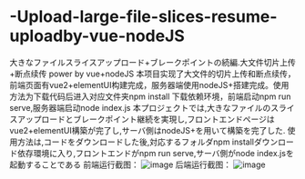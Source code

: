 # -Upload-large-file-slices-resume-uploadby-vue-nodeJS
大きなファイルスライスアップロード+ブレークポイントの続編.大文件切片上传+断点续传 power by vue+nodeJS
本项目实现了大文件的切片上传和断点续传，前端页面有vue2+elementUI构建完成，服务器端使用nodeJS+搭建完成。使用方法为下载代码后进入对应文件夹npm install 下载依赖环境，前端启动npm run serve,服务器端启动node index.js
本プロジェクトでは,大きなファイルのスライスアップロードとブレークポイント継続を実現し,フロントエンドページはvue2+elementUI構築が完了し,サーバ側はnodeJS+を用いて構築を完了した. 使用方法は,コードをダウンロードした後,対応するフォルダnpm installダウンロード依存環境に入り,フロントエンドがnpm run serve,サーバ側がnode index.jsを起動することである
前端运行截图：
![image](https://user-images.githubusercontent.com/87558503/211262296-7250e0e3-4073-43fd-83db-4c6a778f919c.png)
后端运行截图：
![image](https://user-images.githubusercontent.com/87558503/211262609-85236858-546a-49bb-9b18-7cc5ca0e3e22.png)
